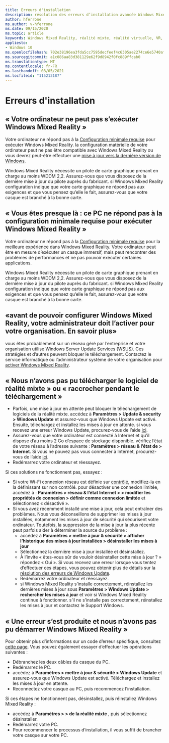 ```yaml
---
title: Erreurs d'installation
description: résolution des erreurs d’installation avancée Windows Mixed Reality qui dépasse notre documentation de support technique standard.
author: hferrone
ms.author: v-hferrone
ms.date: 09/15/2020
ms.topic: article
keywords: Windows Mixed Reality, réalité mixte, réalité virtuelle, VR, MR, dépannage, erreurs, aide, Support, Installation
appliesto:
- Windows 10
ms.openlocfilehash: 702e38196ea3fda5cc7595decfeef4c6305ae2274ce6e5740af60c511447506b
ms.sourcegitcommit: a1c086aa83d381129e62f9d8942f0fc889ffcab0
ms.translationtype: MT
ms.contentlocale: fr-FR
ms.lasthandoff: 08/05/2021
ms.locfileid: "115213187"
---
```

# <a name="installation-errors"></a>Erreurs d'installation

## <a name="your-pc-cant-run-windows-mixed-reality"></a>« Votre ordinateur ne peut pas s’exécuter Windows Mixed Reality »

Votre ordinateur ne répond pas à la [Configuration minimale requise](https://support.microsoft.com/help/4039260/windows-10-mixed-reality-pc-hardware-guidelines) pour exécuter Windows Mixed Reality. la configuration matérielle de votre ordinateur peut ne pas être compatible avec Windows Mixed Reality ou vous devrez peut-être effectuer une [mise à jour vers la dernière version de Windows](https://support.microsoft.com/help/12373/windows-update-faq). 

Windows Mixed Reality nécessite un pilote de carte graphique prenant en charge au moins WDDM 2,2. Assurez-vous que vous disposez de la dernière mise à jour du pilote auprès du fabricant. si Windows Mixed Reality configuration indique que votre carte graphique ne répond pas aux exigences et que vous pensez qu’elle le fait, assurez-vous que votre casque est branché à la bonne carte.

## <a name="youre-nearly-therethis-pc-doesnt-meet-the-minimum-requirements-needed-to-run-windows-mixed-reality"></a>« Vous êtes presque là : ce PC ne répond pas à la configuration minimale requise pour exécuter Windows Mixed Reality »

Votre ordinateur ne répond pas à la [Configuration minimale requise](https://support.microsoft.com/help/4039260/windows-10-mixed-reality-pc-hardware-guidelines) pour la meilleure expérience dans Windows Mixed Reality. Votre ordinateur peut être en mesure d’exécuter un casque immersif, mais peut rencontrer des problèmes de performances et ne pas pouvoir exécuter certaines applications.

Windows Mixed Reality nécessite un pilote de carte graphique prenant en charge au moins WDDM 2,2. Assurez-vous que vous disposez de la dernière mise à jour du pilote auprès du fabricant. si Windows Mixed Reality configuration indique que votre carte graphique ne répond pas aux exigences et que vous pensez qu’elle le fait, assurez-vous que votre casque est branché à la bonne carte.

## <a name="before-we-can-set-up-windows-mixed-reality-your-administrator-will-need-to-enable-it-for-your-organization-learn-more"></a>«avant de pouvoir configurer Windows Mixed Reality, votre administrateur doit l’activer pour votre organisation. En savoir plus»

vous êtes probablement sur un réseau géré par l’entreprise et votre organisation utilise Windows Server Update Services (WSUS). Ces stratégies et d’autres peuvent bloquer le téléchargement. Contactez le service informatique ou l’administrateur système de votre organisation pour [activer Windows Mixed Reality](/windows/application-management/manage-windows-mixed-reality#enable).

## <a name="we-couldnt-download-the-mixed-reality-software-or-hang-tight-while-we-do-some-downloading"></a>« Nous n’avons pas pu télécharger le logiciel de réalité mixte » ou « raccrocher pendant le téléchargement »

* Parfois, une mise à jour en attente peut bloquer le téléchargement de logiciels de la réalité mixte. accédez à **Paramètres > Update & security > Windows Update** et assurez-vous que Windows Update est activé. Ensuite, téléchargez et installez les mises à jour en attente. si vous recevez une erreur Windows Update, procurez-vous de l’aide [ici](https://support.microsoft.com/help/10164/fix-windows-update-errors).
* Assurez-vous que votre ordinateur est connecté à Internet et qu’il dispose d’au moins 2 Go d’espace de stockage disponible. vérifiez l’état de votre réseau à l’adresse suivante : **Paramètres > réseau & l’état de > Internet**. Si vous ne pouvez pas vous connecter à Internet, procurez-vous de l’aide [ici](https://support.microsoft.com/help/10741/windows-10-fix-network-connection-issues).  
* Redémarrez votre ordinateur et réessayez. 

Si ces solutions ne fonctionnent pas, essayez :
* Si votre Wi-Fi connexion réseau est définie sur [contrôlé](https://support.microsoft.com//help/17452/windows-metered-internet-connections-faq), modifiez-la en la définissant sur non contrôlé. pour désactiver une connexion limitée, accédez à : **Paramètres > réseau & l’état Internet > > modifier les propriétés de connexion > définir comme connexion limitée** et sélectionnez « désactivé ».  
* Si vous avez récemment installé une mise à jour, cela peut entraîner des problèmes. Nous vous déconseillons de supprimer les mises à jour installées, notamment les mises à jour de sécurité qui sécurisent votre ordinateur. Toutefois, la suppression de la mise à jour la plus récente peut parfois aider à déterminer la source du problème : 
    * accédez à **Paramètres > mettre à jour & sécurité > afficher l’historique des mises à jour installées > désinstaller les mises à jour**
    * Sélectionnez la dernière mise à jour installée et désinstallez.
    * À l’invite « êtes-vous sûr de vouloir désinstaller cette mise à jour ? » répondez « Oui ». Si vous recevez une erreur lorsque vous tentez d’effectuer ces étapes, vous pouvez obtenir plus de détails sur la [résolution des erreurs de Windows Update](https://support.microsoft.com//help/10164/fix-windows-update-errors). 
    * Redémarrez votre ordinateur et réessayez. 
    * si Windows Mixed Reality s’installe correctement, réinstallez les dernières mises à jour sous **Paramètres > Windows Update > rechercher les mises à jour** et voir si Windows Mixed Reality continue à fonctionner. s’il ne s’installe pas correctement, réinstallez les mises à jour et contactez le Support Windows. 

## <a name="something-went-wrong-and-we-couldnt-start-windows-mixed-reality"></a>« Une erreur s’est produite et nous n’avons pas pu démarrer Windows Mixed Reality »
Pour obtenir plus d’informations sur un code d’erreur spécifique, consultez [cette page](error-codes.md). Vous pouvez également essayer d’effectuer les opérations suivantes :

* Débranchez les deux câbles du casque du PC.
* Redémarrez le PC.
* accédez à **Paramètres > mettre à jour & sécurité > Windows Update** et assurez-vous que Windows Update est activé. Téléchargez et installez les mises à jour en attente.
* Reconnectez votre casque au PC, puis recommencez l’installation.

Si ces étapes ne fonctionnent pas, désinstallez, puis réinstallez Windows Mixed Reality :
* accédez à **Paramètres > > de la réalité mixte** , puis sélectionnez désinstaller. 
* Redémarrez votre PC. 
* Pour recommencer le processus d’installation, il vous suffit de brancher votre casque sur votre PC.